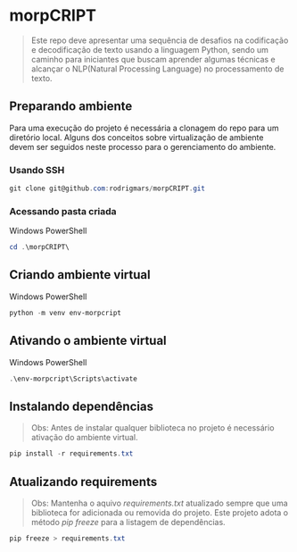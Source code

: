 # morpCRIPT

> Este repo deve apresentar uma sequência de desafios na codificação e decodificação de texto usando a linguagem Python, sendo um caminho 
para iniciantes que buscam aprender algumas técnicas e alcançar o NLP(Natural Processing Language) no processamento de texto.

## Preparando ambiente

Para uma execução do projeto é necessária a clonagem do repo para um diretório local. Alguns dos conceitos sobre virtualização de ambiente devem ser seguidos neste processo para o gerenciamento do ambiente.

### Usando SSH
```powershell
git clone git@github.com:rodrigmars/morpCRIPT.git
```
### Acessando pasta criada
Windows PowerShell
```powershell
cd .\morpCRIPT\
```
## Criando ambiente virtual
Windows PowerShell
```powershell
python -m venv env-morpcript
```
## Ativando o ambiente virtual
Windows PowerShell
```powershell
.\env-morpcript\Scripts\activate
```
## Instalando dependências
> Obs: Antes de instalar qualquer biblioteca no projeto é necessário ativação do ambiente virtual.
```powershell
pip install -r requirements.txt
```
## Atualizando requirements
> Obs: Mantenha o aquivo *requirements.txt* atualizado sempre que uma biblioteca for adicionada ou removida do projeto. Este projeto adota o método *pip freeze* para a listagem de dependências.
```powershell
pip freeze > requirements.txt
```
